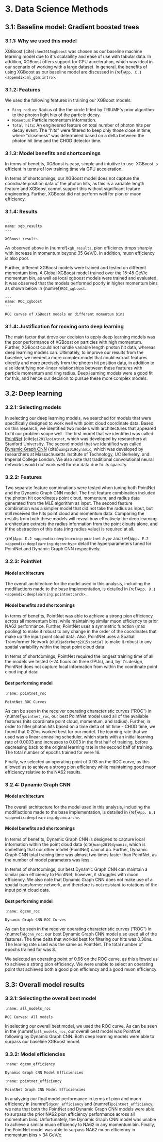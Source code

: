 # 3. Data Science Methods

## 3.1: Baseline model: Gradient boosted trees

### 3.1.1: Why we used this model

XGBoost {cite}`chen2015xgboost` was chosen as our baseline machine learning model due to it's scalability and ease of use with tabular data.  In addition, XGBoost offers support for GPU acceleration, which was ideal in our scenario of working with a large dataset.  In general, the benefits of using XGBoost as our baseline model are discussed in {ref}`App. C.1 <appendix:ml_gbm:intro>`. 

### 3.1.2: Features

We used the following features in training our XGBoost models:
- `Ring radius`: Radius of the the circle fitted by TRIUMF's prior algorithm to the photon light hits of the particle decay.
- `Momentum`: Particle momentum information.
- `Total hits`: An engineered feature on total number of photon hits per decay event.  The "hits" were filtered to keep only those close in time, where "closeness" was determined based on a delta between the photon hit time and the CHOD detector time.

### 3.1.3: Model benefits and shortcomings

In terms of benefits, XGBoost is easy, simple and intuitive to use.  XGBoost is efficient in terms of low training time via GPU acceleration.

In terms of shortcomings, our XGBoost model does not capture the coordinate position data of the photon hits, as this is a variable length feature and XGBoost cannot support this without significant feature engineering.  Further, XGBoost did not perform well for pion or muon efficiency.

### 3.1.4: Results

```{figure} ../images/xgb_results_bal_0.92.svg
---
name: xgb_results
---

XGBoost results
```

As observed above in {numref}`xgb_results`, pion efficiency drops sharply with increase in momentum beyond 35 GeV/C. In addition, muon efficiency is also poor.

Further, different XGBoost models were trained and tested on different momentum bins. A Global XGBoost model trained over the 15-45 GeV/c momentum bin, as well as local xgboost models were trained and evaluated. It was observed that the models performed poorly in higher momentum bins as shown below in {numref}`ROC_xgboost`.

```{figure} ../images/xgb_results_pbins.svg
---
name: ROC_xgboost
---

ROC curves of XGBoost models on different momentum bins
```

### 3.1.4: Justification for moving onto deep learning

The main factor that drove our decision to apply deep learning models was the poor performance of XGBoost on particles with high momentum.  Further, XGBoost could not handle variable length photon hit data, whereas deep learning models can.  Ultimately, to improve our results from the baseline, we needed a more complex model that could extract features directly and more precisely from the photon hit position data, in addition to also identifying non-linear relationships between these features with particle momentum and ring radius.  Deep learning models were a good fit for this, and hence our decision to pursue these more complex models.

## 3.2: Deep learning

### 3.2.1: Selecting models

In selecting our deep learning models, we searched for models that were specifically designed to work well with point cloud coordinate data.  Based on this research, we identified two models with architectures that appeared to fit our problem scope well.  The first model that we identified was called [PointNet](https://arxiv.org/abs/1612.00593) {cite}`qi2017pointnet`, which was developed by researchers at Stanford University.  The second model that we identified was called [Dynamic Graph CNN](https://arxiv.org/abs/1801.07829) {cite}`wang2019dynamic`, which was developed by researchers at Massachusetts Institute of Technology, UC Berkeley, and Imperial College London.  We also note that traditional convolutional neural networks would not work well for our data due to its sparsity.

### 3.2.2: Features 

Two separate feature combinations were tested when tuning both PointNet and the Dynamic Graph CNN model.  The first feature combination included the photon hit coordinates point cloud, momentum, and radius data generated from the MLE algorithm as input.  The second feature combination was a simpler model that did not take the radius as input, but still received the hits point cloud and momentum data. Comparing the results from both these models will reveal how effectively the deep learning architecture extracts the radius information from the point clouds alone, and if the abstraction of this data (ring radius value) is required at all.

{ref}`App. D.2 <appendix:deeplearning:pointnet:hyp>` and {ref}`App. E.2 <appendix:deeplearning:dgcnn:hyp>` detail the hyperparameters tuned for PointNet and Dynamic Graph CNN respectively. 

### 3.2.3: PointNet

#### Model architecture 

The overall architecture for the model used in this analysis, including the modifiactions made to the base implementation, is  detailed in {ref}`App. D.1 <appendix:deeplearning:pointnet:arch>`.

#### Model benefits and shortcomings

In terms of benefits, PointNet was able to achieve a strong pion efficiency across all momentum bins, while maintaining similar muon efficiency to prior NA62 performance.  Further,  PointNet uses a symmetric function (max pooling) to make it robust to any change in the order of the coordinates that make up the input point cloud data.  Also, PointNet uses a Spatial Transformer Network {cite}`jaderberg2015spatial` to make it robust to any spatial variability within the input point cloud data

In terms of shortcomings, PointNet required the longest training time of all the models we tested (~24 hours on three GPUs), and, by it's design, PointNet does not capture local information from within the coordinate point cloud input data.

#### Best performing model

```{figure} ../images/pointnet_roc.png
:name: pointnet_roc

PointNet ROC Curves
```
As can be seen in the receiver operating characteristic curves ("ROC") in {numref}`pointnet_roc`, our best PointNet model used all of the available features (hits coordinate point cloud, momentum, and radius).  Further, in order to filter photon hits based on a time delta of hit time - CHOD time, we found that 0.20ns worked best for our model.  The learning rate that we used was a linear annealing scheduler, which starts with an initial learning rate of 0.0003 and increases to 0.003 in the first half of training, before decreasing back to the original learning rate in the second half of training.  The total number of epochs trained for were 16.

Finally, we selected an operating point of 0.93 on the ROC curve, as this allowed us to achieve a strong pion efficiency while maintaining good muon efficiency relative to the NA62 results.

### 3.2.4: Dynamic Graph CNN

#### Model architecture 

The overall architecture for the model used in this analysis, including the modifiactions made to the base implementation, is  detailed in {ref}`App. E.1 <appendix:deeplearning:dgcnn:arch>`. 

#### Model benefits and shortcomings

In terms of benefits, Dynamic Graph CNN is designed to capture local information within the point cloud data {cite}`wang2019dynamic`, which is something that our other model (PointNet) cannot do.  Further, Dynamic Graph CNN total training time was almost two times faster than PointNet, as the number of model parameters was less.

In terms of shortcomings, our best Dynamic Graph CNN can maintain a similar pion efficiency to PointNet, however, it struggles with muon efficiency.  We also note that Dynamic Graph CNN does not make use of a spatial transformer network, and therefore is not resistant to rotations of the input point cloud data.

#### Best performing model

```{figure} ../images/dgcnn_roc.png
:name: dgcnn_roc

Dynamic Graph CNN ROC Curves
```

As can be seen in the receiver operating characteristic curves ("ROC") in {numref}`dgcnn_roc`, our best Dynamic Graph CNN model also used all of the features.  The time delta that worked best for filtering our hits was 0.30ns.  The learing rate used was the same as PointNet.  The total number of epochs trained for was 8.

We selected an operating point of 0.96 on the ROC curve, as this allowed us to achieve a strong pion efficiency.  We were unable to select an operating point that achieved both a good pion efficiency and a good muon efficiency.

## 3.3: Overall model results

### 3.3.1: Selecting the overall best model

```{figure} ../images/all_models_roc.png
:name: all_models_roc

ROC Curves: All models
```

In selecting our overall best model, we used the ROC curve.  As can be seen in the {numref}`all_models_roc`, our overall best model was PointNet, following by Dynamic Graph CNN.  Both deep learning models were able to surpass our baseline XGBoost model.

### 3.3.2: Model efficiencies

```{figure} ../images/dgcnn_efficiency.png
:name: dgcnn_efficiency

Dynamic Graph CNN Model Efficiencies
```

```{figure} ../images/pointnet_efficiency.png
:name: pointnet_efficiency

PointNet Graph CNN Model Efficiencies
```

In analyzing our final model performance in terms of pion and muon efficiency in {numref}`dgcnn_efficiency` and {numref}`pointnet_efficiency`, we note that both the PointNet and Dynamic Graph CNN models were able to surpass the prior NA62 pion efficiency performance across all momentum bins.  Unfortunately, the Dynamic Graph CNN model was unable to achieve a similar muon efficiency to NA62 in any momentum bin.  Finally, the PointNet model was able to surpass NA62 muon efficiency in momentum bins > 34 GeV/c.
